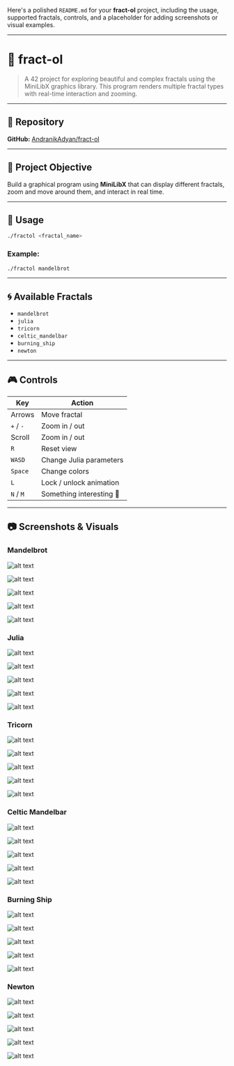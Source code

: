 Here's a polished `README.md` for your **fract-ol** project, including the usage, supported fractals, controls, and a placeholder for adding screenshots or visual examples.

---

# 🌌 fract-ol

> A 42 project for exploring beautiful and complex fractals using the MiniLibX graphics library.
> This program renders multiple fractal types with real-time interaction and zooming.

---

## 📁 Repository

**GitHub:** [AndranikAdyan/fract-ol](https://github.com/AndranikAdyan/fract-ol)

---

## 🧠 Project Objective

Build a graphical program using **MiniLibX** that can display different fractals, zoom and move around them, and interact in real time.

---

## 🚀 Usage

```bash
./fractol <fractal_name>
```

### Example:

```bash
./fractol mandelbrot
```

---

## 🌀 Available Fractals

* `mandelbrot`
* `julia`
* `tricorn`
* `celtic_mandelbar`
* `burning_ship`
* `newton`

---

## 🎮 Controls

| Key       | Action                   |
| --------- | ------------------------ |
| Arrows    | Move fractal             |
| `+` / `-` | Zoom in / out            |
| Scroll    | Zoom in / out            |
| `R`       | Reset view               |
| `WASD`    | Change Julia parameters  |
| `Space`   | Change colors            |
| `L`       | Lock / unlock animation  |
| `N` / `M` | Something interesting 🙂 |

---

## 📷 Screenshots & Visuals

### Mandelbrot

![alt text](.assets/image.png)

![alt text](.assets/image-1.png)

![alt text](.assets/image-2.png)

![alt text](.assets/image-3.png)

![alt text](.assets/image-4.png)

### Julia

![alt text](.assets/image-5.png)

![alt text](.assets/image-6.png)

![alt text](.assets/image-7.png)

![alt text](.assets/image-8.png)

![alt text](.assets/image-9.png)

### Tricorn

![alt text](.assets/image-10.png)

![alt text](.assets/image-11.png)

![alt text](.assets/image-12.png)

![alt text](.assets/image-13.png)

![alt text](.assets/image-14.png)

### Celtic Mandelbar

![alt text](.assets/image-15.png)

![alt text](.assets/image-16.png)

![alt text](.assets/image-17.png)

![alt text](.assets/image-18.png)

![alt text](.assets/image-19.png)

### Burning Ship

![alt text](.assets/image-20.png)

![alt text](.assets/image-21.png)

![alt text](.assets/image-22.png)

![alt text](.assets/image-23.png)

![alt text](.assets/image-24.png)

### Newton

![alt text](.assets/image-25.png)

![alt text](.assets/image-26.png)

![alt text](.assets/image-27.png)

![alt text](.assets/image-28.png)

![alt text](.assets/image-29.png)